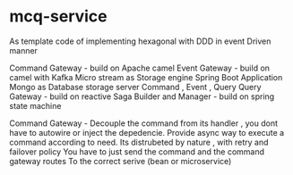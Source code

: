 # mcq-service
As template code of implementing hexagonal with DDD in event Driven manner

Command Gateway - build on Apache camel
Event Gateway - build on camel with Kafka
Micro stream as Storage engine
Spring Boot Application
Mongo as Database storage server
Command , Event , Query 
Query Gateway - build on reactive 
Saga Builder and Manager - build on spring state machine



Command Gateway -
 Decouple the command from its handler , you dont have to 
 autowire or inject the depedencie. 
 Provide async way to execute a command according to need.
 Its distrubeted by nature , with retry and failover policy
 You have to just send the command and the command gateway routes 
 To the correct serive (bean or microservice)






 
